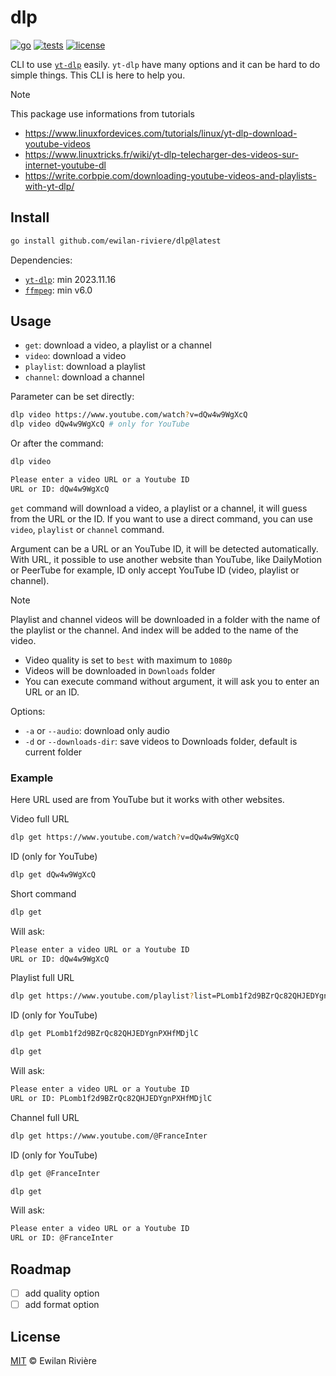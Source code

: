 # dlp

[![go][go-version-src]][go-version-href]
[![tests][tests-src]][tests-href]
[![license][license-src]][license-href]

CLI to use [`yt-dlp`](https://github.com/yt-dlp/yt-dlp) easily. `yt-dlp` have many options and it can be hard to do simple things. This CLI is here to help you.

> [!NOTE]
> This package use informations from tutorials
>
> - <https://www.linuxfordevices.com/tutorials/linux/yt-dlp-download-youtube-videos>
> - <https://www.linuxtricks.fr/wiki/yt-dlp-telecharger-des-videos-sur-internet-youtube-dl>
> - <https://write.corbpie.com/downloading-youtube-videos-and-playlists-with-yt-dlp/>

## Install

```bash
go install github.com/ewilan-riviere/dlp@latest
```

Dependencies:

- [`yt-dlp`](https://github.com/yt-dlp/yt-dlp): min 2023.11.16
- [`ffmpeg`](https://github.com/FFmpeg/FFmpeg): min v6.0

## Usage

- `get`: download a video, a playlist or a channel
- `video`: download a video
- `playlist`: download a playlist
- `channel`: download a channel

Parameter can be set directly:

```bash
dlp video https://www.youtube.com/watch?v=dQw4w9WgXcQ
dlp video dQw4w9WgXcQ # only for YouTube
```

Or after the command:

```bash
dlp video

Please enter a video URL or a Youtube ID
URL or ID: dQw4w9WgXcQ
```

`get` command will download a video, a playlist or a channel, it will guess from the URL or the ID. If you want to use a direct command, you can use `video`, `playlist` or `channel` command.

Argument can be a URL or an YouTube ID, it will be detected automatically. With URL, it possible to use another website than YouTube, like DailyMotion or PeerTube for example, ID only accept YouTube ID (video, playlist or channel).

> [!NOTE]
> Playlist and channel videos will be downloaded in a folder with the name of the playlist or the channel. And index will be added to the name of the video.

- Video quality is set to `best` with maximum to `1080p`
- Videos will be downloaded in `Downloads` folder
- You can execute command without argument, it will ask you to enter an URL or an ID.

Options:

- `-a` or `--audio`: download only audio
- `-d` or `--downloads-dir`: save videos to Downloads folder, default is current folder

### Example

Here URL used are from YouTube but it works with other websites.

Video full URL

```bash
dlp get https://www.youtube.com/watch?v=dQw4w9WgXcQ
```

ID (only for YouTube)

```bash
dlp get dQw4w9WgXcQ
```

Short command

```bash
dlp get
```

Will ask:

```bash
Please enter a video URL or a Youtube ID
URL or ID: dQw4w9WgXcQ
```

Playlist full URL

```bash
dlp get https://www.youtube.com/playlist?list=PLomb1f2d9BZrQc82QHJEDYgnPXHfMDjlC
```

ID (only for YouTube)

```bash
dlp get PLomb1f2d9BZrQc82QHJEDYgnPXHfMDjlC
```

```bash
dlp get
```

Will ask:

```bash
Please enter a video URL or a Youtube ID
URL or ID: PLomb1f2d9BZrQc82QHJEDYgnPXHfMDjlC
```

Channel full URL

```bash
dlp get https://www.youtube.com/@FranceInter
```

ID (only for YouTube)

```bash
dlp get @FranceInter
```

```bash
dlp get
```

Will ask:

```bash
Please enter a video URL or a Youtube ID
URL or ID: @FranceInter
```

## Roadmap

- [ ] add quality option
- [ ] add format option

## License

[MIT](LICENSE) © Ewilan Rivière

[go-version-src]: https://img.shields.io/static/v1?style=flat&label=Go&message=v1.21&color=00ADD8&logo=go&logoColor=ffffff&labelColor=18181b
[go-version-href]: https://go.dev/
[tests-src]: https://img.shields.io/github/actions/workflow/status/ewilan-riviere/dlp/run-tests.yml?branch=main&label=tests&style=flat&colorA=18181B
[tests-href]: https://github.com/ewilan-riviere/dlp/actions
[license-src]: https://img.shields.io/github/license/ewilan-riviere/dlp.svg?style=flat&colorA=18181B&colorB=00ADD8
[license-href]: https://github.com/ewilan-riviere/dlp/blob/main/LICENSE
